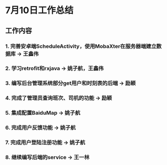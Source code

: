 # 7月10日工作总结

## 工作内容
### 1. 完善安卓端ScheduleActivity，使用MobaXter在服务器端建立数据库 -> 王鑫伟
### 2. 学习retrofit和rxjava -> 姚子航，王鑫伟
### 3. 编写后台管理系统部分get用户和时刻表的后端 -> 励颖
### 4. 完成了管理员查询班次、司机的功能 -> 励颖
### 5. 集成配置BaiduMap -> 姚子航
### 6. 完成用户反馈功能 -> 姚子航
### 7. 完成用户登陆注册功能 -> 姚子航
### 8. 继续编写后端的service -> 王一林
